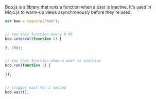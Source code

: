 Boo.js is a library that runs a function when a user is inactive. It's used in Mojo.js to warm-up views asynchronously before they're used.

```javascript
var boo = require("boo");


// run this function every N MS
boo.interval(function () {
  
}, 100);


// run this function when a user is inactive
boo.run(function () {
  
});


// trigger wait for 1 second
boo.wait();
```